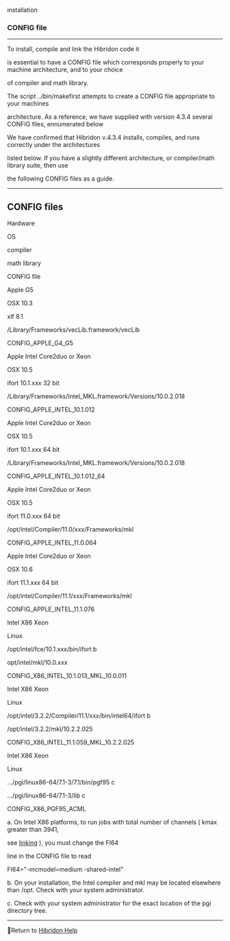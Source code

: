 installation


###   CONFIG   file


------------------------------


To install, compile and link the Hibridon code it

is essential to have a  CONFIG  file which corresponds properly to your machine architecture, and to your choice

of compiler and math library.


The script  ../bin/makefirst  attempts to create a CONFIG file appropriate to your machines

architecture.  As a reference, we have supplied with version 4.3.4 several CONFIG files, ennumerated below

We have confirmed that Hibridon v.4.3.4 installs, compiles, and runs correctly under the architectures

listed below.  If you have a slightly different architecture, or compiler/math library suite, then use

the following CONFIG files as a guide.


------------------------------


##  CONFIG files


Hardware

OS

compiler

math library

CONFIG file


Apple G5

OSX 10.3

xlf 8.1

/Library/Frameworks/vecLib.framework/vecLib

CONFIG_APPLE_G4_G5


Apple Intel Core2duo or Xeon

OSX 10.5

ifort 10.1.xxx 32 bit

/Library/Frameworks/Intel_MKL.framework/Versions/10.0.2.018

CONFIG_APPLE_INTEL_10.1.012


Apple Intel Core2duo or Xeon

OSX 10.5

ifort 10.1.xxx 64 bit

/Library/Frameworks/Intel_MKL.framework/Versions/10.0.2.018

CONFIG_APPLE_INTEL_10.1.012_64


Apple Intel Core2duo or Xeon

OSX 10.5

ifort 11.0.xxx 64 bit

/opt/intel/Compiler/11.0/xxx/Frameworks/mkl

CONFIG_APPLE_INTEL_11.0.064


Apple Intel Core2duo or Xeon

OSX 10.6

ifort 11.1.xxx 64 bit

/opt/intel/Compiler/11.1/xxx/Frameworks/mkl

CONFIG_APPLE_INTEL_11.1.076


Intel X86 Xeon

Linux

/opt/intel/fce/10.1.xxx/bin/ifort b

opt/intel/mkl/10.0.xxx

CONFIG_X86_INTEL_10.1.013_MKL_10.0.011


Intel X86 Xeon

Linux

/opt/intel/3.2.2/Compiler/11.1/xxx/bin/intel64/ifort b

/opt/intel/3.2.2/mkl/10.2.2.025

CONFIG_X86_INTEL_11.1.059_MKL_10.2.2.025


Intel X86 Xeon

Linux

.../pgi/linux86-64/7.1-3/7.1/bin/pgf95 c

.../pgi/linux86-64/7.1-3/lib c

CONFIG_X86_PGF95_ACML


a.  On Intel X86 platforms, to run jobs with total number of channels ( kmax  greater than 3941,

see  [linking](linking.html)  ), you must change the  FI64

line in the  CONFIG  file to read


FI64="-mcmodel=medium -shared-intel"


b.  On your installation, the Intel compiler and mkl may be located elsewhere than /opt.  Check with your system administrator.


c.  Check with your system administrator for the exact location of the pgi directory tree.


------------------------------


[](hibhelp.html) [](up_arrow.gif)  Return to  [Hibridon Help](hibhelp.html)

